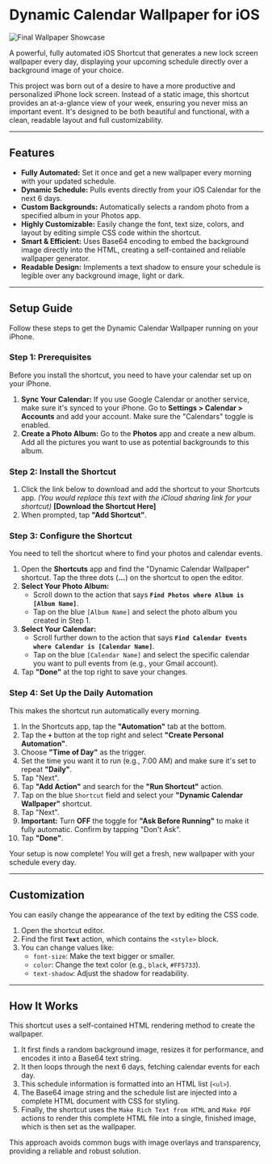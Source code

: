 # Dynamic Calendar Wallpaper for iOS

![Final Wallpaper Showcase]((https://photos.app.goo.gl/zSMHbrN3Auc1bX2R7))

A powerful, fully automated iOS Shortcut that generates a new lock screen wallpaper every day, displaying your upcoming schedule directly over a background image of your choice.

This project was born out of a desire to have a more productive and personalized iPhone lock screen. Instead of a static image, this shortcut provides an at-a-glance view of your week, ensuring you never miss an important event. It's designed to be both beautiful and functional, with a clean, readable layout and full customizability.

---

## Features

- **Fully Automated:** Set it once and get a new wallpaper every morning with your updated schedule.
- **Dynamic Schedule:** Pulls events directly from your iOS Calendar for the next 6 days.
- **Custom Backgrounds:** Automatically selects a random photo from a specified album in your Photos app.
- **Highly Customizable:** Easily change the font, text size, colors, and layout by editing simple CSS code within the shortcut.
- **Smart & Efficient:** Uses Base64 encoding to embed the background image directly into the HTML, creating a self-contained and reliable wallpaper generator.
- **Readable Design:** Implements a text shadow to ensure your schedule is legible over any background image, light or dark.

---

## Setup Guide

Follow these steps to get the Dynamic Calendar Wallpaper running on your iPhone.

### Step 1: Prerequisites

Before you install the shortcut, you need to have your calendar set up on your iPhone.

1.  **Sync Your Calendar:** If you use Google Calendar or another service, make sure it's synced to your iPhone. Go to **Settings > Calendar > Accounts** and add your account. Make sure the "Calendars" toggle is enabled.
2.  **Create a Photo Album:** Go to the **Photos** app and create a new album. Add all the pictures you want to use as potential backgrounds to this album.

### Step 2: Install the Shortcut

1.  Click the link below to download and add the shortcut to your Shortcuts app.
    *(You would replace this text with the iCloud sharing link for your shortcut)*
    **[Download the Shortcut Here]**
2.  When prompted, tap **"Add Shortcut"**.

### Step 3: Configure the Shortcut

You need to tell the shortcut where to find your photos and calendar events.

1.  Open the **Shortcuts** app and find the "Dynamic Calendar Wallpaper" shortcut. Tap the three dots (**...**) on the shortcut to open the editor.
2.  **Select Your Photo Album:**
    -   Scroll down to the action that says **`Find Photos where Album is [Album Name]`**.
    -   Tap on the blue `[Album Name]` and select the photo album you created in Step 1.
3.  **Select Your Calendar:**
    -   Scroll further down to the action that says **`Find Calendar Events where Calendar is [Calendar Name]`**.
    -   Tap on the blue `[Calendar Name]` and select the specific calendar you want to pull events from (e.g., your Gmail account).
4.  Tap **"Done"** at the top right to save your changes.

### Step 4: Set Up the Daily Automation

This makes the shortcut run automatically every morning.

1.  In the Shortcuts app, tap the **"Automation"** tab at the bottom.
2.  Tap the **`+`** button at the top right and select **"Create Personal Automation"**.
3.  Choose **"Time of Day"** as the trigger.
4.  Set the time you want it to run (e.g., 7:00 AM) and make sure it's set to repeat **"Daily"**.
5.  Tap "Next".
6.  Tap **"Add Action"** and search for the **"Run Shortcut"** action.
7.  Tap on the blue `Shortcut` field and select your **"Dynamic Calendar Wallpaper"** shortcut.
8.  Tap "Next".
9.  **Important:** Turn **OFF** the toggle for **"Ask Before Running"** to make it fully automatic. Confirm by tapping "Don't Ask".
10. Tap **"Done"**.

Your setup is now complete! You will get a fresh, new wallpaper with your schedule every day.

---

## Customization

You can easily change the appearance of the text by editing the CSS code.

1.  Open the shortcut editor.
2.  Find the first **`Text`** action, which contains the `<style>` block.
3.  You can change values like:
    -   `font-size`: Make the text bigger or smaller.
    -   `color`: Change the text color (e.g., `black`, `#FF5733`).
    -   `text-shadow`: Adjust the shadow for readability.

---

## How It Works

This shortcut uses a self-contained HTML rendering method to create the wallpaper.

1.  It first finds a random background image, resizes it for performance, and encodes it into a Base64 text string.
2.  It then loops through the next 6 days, fetching calendar events for each day.
3.  This schedule information is formatted into an HTML list (`<ul>`).
4.  The Base64 image string and the schedule list are injected into a complete HTML document with CSS for styling.
5.  Finally, the shortcut uses the `Make Rich Text from HTML` and `Make PDF` actions to render this complete HTML file into a single, finished image, which is then set as the wallpaper.

This approach avoids common bugs with image overlays and transparency, providing a reliable and robust solution.
